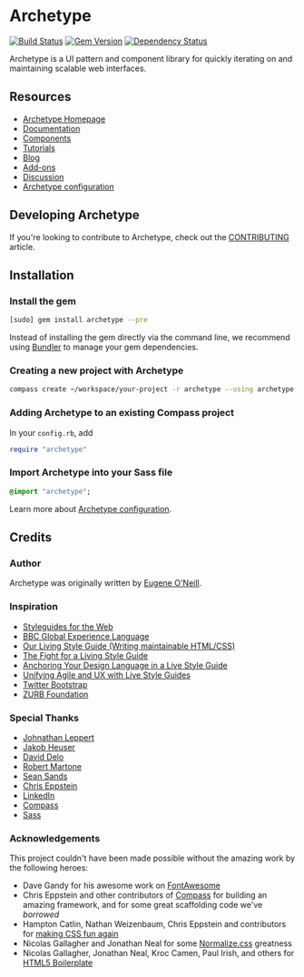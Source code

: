 # Archetype

[![Build Status](https://api.travis-ci.org/linkedin/archetype.svg)](https://travis-ci.org/linkedin/archetype) [![Gem Version](https://badge.fury.io/rb/archetype.svg)](http://badge.fury.io/rb/archetype)
[![Dependency Status](https://gemnasium.com/eoneill/archetype.svg)](https://gemnasium.com/eoneill/archetype)

Archetype is a UI pattern and component library for quickly iterating on and maintaining scalable web interfaces.

## Resources

- [Archetype Homepage](http://www.archetypecss.com/)
- [Documentation](http://www.archetypecss.com/documentation/)
- [Components](http://www.archetypecss.com/components/)
- [Tutorials](http://www.archetypecss.com/tutorials/)
- [Blog](http://www.archetypecss.com/blog/)
- [Add-ons](http://www.archetypecss.com/addons/)
- [Discussion](https://github.com/eoneill/archetype/issues)
- [Archetype configuration](http://www.archetypecss.com/documentation/configuration/)

## Developing Archetype

If you're looking to contribute to Archetype, check out the [CONTRIBUTING](CONTRIBUTING.md) article.

## Installation

### Install the gem

```sh
[sudo] gem install archetype --pre
```

Instead of installing the gem directly via the command line, we recommend using [Bundler](http://gembundler.com/) to manage your gem dependencies.

### Creating a new project with Archetype

```sh
compass create ~/workspace/your-project -r archetype --using archetype
```

### Adding Archetype to an existing Compass project

In your `config.rb`, add

```ruby
require "archetype"
```

### Import Archetype into your Sass file

```sass
@import "archetype";
```

Learn more about [Archetype configuration](http://www.archetypecss.com/documentation/configuration/).

## Credits

### Author

Archetype was originally written by [Eugene O'Neill](http://www.linkedin.com/in/eugeneoneill).

### Inspiration

- [Styleguides for the Web](http://paulrobertlloyd.com/2010/12/styleguides_for_the_web/)
- [BBC Global Experience Language](http://www.bbc.co.uk/gel)
- [Our Living Style Guide (Writing maintainable HTML/CSS)](http://blog.rjmetrics.com/our-living-style-guide-writing-maintainable-htmlcss/)
- [The Fight for a Living Style Guide](http://www.mapletonhillmedia.com/the-fight-for-a-living-style-guide/)
- [Anchoring Your Design Language in a Live Style Guide ](http://uxmag.com/articles/anchoring-your-design-language-in-a-live-style-guide)
- [Unifying Agile and UX with Live Style Guides](https://speakerdeck.com/u/thoughtmerchant/p/unifying-agile-and-ux-with-live-style-guides)
- [Twitter Bootstrap](http://twitter.github.com/bootstrap/)
- [ZURB Foundation](http://foundation.zurb.com/)

### Special Thanks

- [Johnathan Leppert](http://www.linkedin.com/in/jleppert)
- [Jakob Heuser](http://www.felocity.com/)
- [David Delo](http://www.linkedin.com/in/daviddelo)
- [Robert Martone](http://www.linkedin.com/in/robertmartone)
- [Sean Sands](http://www.linkedin.com/in/snds117)
- [Chris Eppstein](http://chriseppstein.github.com/)
- [LinkedIn](http://www.linkedin.com/)
- [Compass](http://compass-style.org/)
- [Sass](http://sass-lang.com/)

### Acknowledgements

This project couldn't have been made possible without the amazing work by the following heroes:

- Dave Gandy for his awesome work on [FontAwesome](http://fortawesome.github.com/Font-Awesome/)
- Chris Eppstein and other contributors of [Compass](http://compass-style.org/) for building an amazing framework, and for some great scaffolding code we've _borrowed_
- Hampton Catlin, Nathan Weizenbaum, Chris Eppstein and contributors for [making CSS fun again](http://sass-lang.com/)
- Nicolas Gallagher and Jonathan Neal for some [Normalize.css](https://github.com/necolas/normalize.css) greatness
- Nicolas Gallagher, Jonathan Neal, Kroc Camen, Paul Irish, and others for [HTML5 Boilerplate](http://html5boilerplate.com/)
